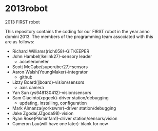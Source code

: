 2013robot
=========

2013 FIRST robot 

This repository contains the coding for our FIRST robot in the year anno domini 2013. The members of the programming team associated with this are as follows:

* Richard Williams(rich058)-GITKEEPER
* John Hambel(Ikelink27)-sensory leader
    * accelerometer
* Scott McCabe(superuber27)-sensors
* Aaron Walsh(YoungMaker)-integrator
    * github
* Lizzy Board(ljboard)-vision/sensors 
    * axis camera
* Yan Sun (ys648130412)-vision/sensors
* Sam Giacinto(xpgeek)-driver station/debugging
    * updating, installing, configuration
* Mark Almanza(yorkswmr)-driver station/debugging
* Jake Zgoda(JZgoda98)-vision
* Ryan Rose(Pikminfan1)-driver station/sensors/vision
* Cameron Lau(will have one later)-blank for now
